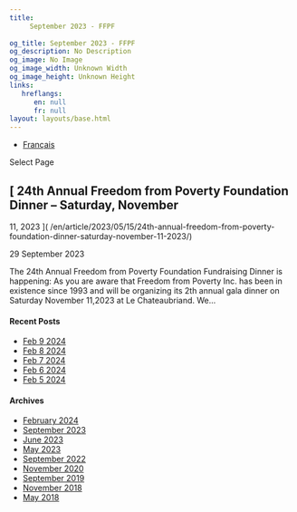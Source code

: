 ```yaml
---
title: 
     September 2023 - FFPF
    
og_title: September 2023 - FFPF
og_description: No Description
og_image: No Image
og_image_width: Unknown Width
og_image_height: Unknown Height
links:
   hreflangs:
      en: null
      fr: null
layout: layouts/base.html
---
```


  * [ Français ]( /fr/article/2023/09/)

[ ]( )

Select Page

##  [ 24th Annual Freedom from Poverty Foundation Dinner – Saturday, November
11, 2023 ]( /en/article/2023/05/15/24th-annual-freedom-from-poverty-
foundation-dinner-saturday-november-11-2023/)

29 September 2023

The 24th Annual Freedom from Poverty Foundation Fundraising Dinner is
happening: As you are aware that Freedom from Poverty Inc. has been in
existence since 1993 and will be organizing its 2th annual gala dinner on
Saturday November 11,2023 at Le Chateaubriand. We...

####  Recent Posts

  * [ Feb 9 2024 ]( /en/article/2024/02/09/feb-9-2024/)
  * [ Feb 8 2024 ]( /en/article/2024/02/08/feb-8-2024/)
  * [ Feb 7 2024 ]( /en/article/2024/02/07/feb-7-2024/)
  * [ Feb 6 2024 ]( /en/article/2024/02/06/feb-6-2024/)
  * [ Feb 5 2024 ]( /en/article/2024/02/05/feb-5-2024/)

####  Archives

  * [ February 2024 ]( /en/article/2024/02/)
  * [ September 2023 ](index.html)
  * [ June 2023 ]( /en/article/2023/06/)
  * [ May 2023 ]( /en/article/2023/05/)
  * [ September 2022 ]( /en/article/2022/09/)
  * [ November 2020 ]( /en/article/2020/11/)
  * [ September 2019 ]( /en/article/2019/09/)
  * [ November 2018 ]( /en/article/2018/11/)
  * [ May 2018 ]( /en/article/2018/05/)



